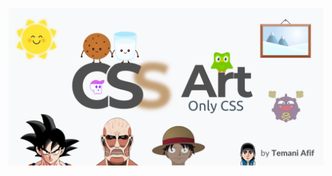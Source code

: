 <a href="https://css-only.art/" target="_blank"><img src="https://github.com/Afif13/CSS-Art/blob/3cc9ed961ee3df221545edcb1c2f57851439569f/css-art.png" alt="CSS Art by Temani Afif" ></a>
